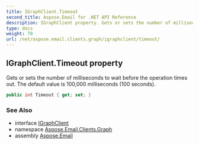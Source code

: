 ```yaml
---
title: IGraphClient.Timeout
second_title: Aspose.Email for .NET API Reference
description: IGraphClient property. Gets or sets the number of milliseconds to wait before the operation times out. The default value is 100000 milliseconds 100 seconds
type: docs
weight: 70
url: /net/aspose.email.clients.graph/igraphclient/timeout/
---
```

## IGraphClient.Timeout property

Gets or sets the number of milliseconds to wait before the operation times out. The default value is 100,000 milliseconds (100 seconds).

```csharp
public int Timeout { get; set; }
```

### See Also

* interface [IGraphClient](../)
* namespace [Aspose.Email.Clients.Graph](../../igraphclient/)
* assembly [Aspose.Email](../../../)


